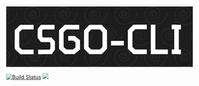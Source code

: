 ![logo](https://github.com/JadeTao/csgo-cli/blob/master/.github/logo.png?raw=true)

[![Build Status](https://travis-ci.org/JadeTao/csgo-cli.svg?branch=master)](https://travis-ci.org/JadeTao/csgo-cli)
<a target="_blank" href="https://opensource.org/licenses/MIT" title="License: MIT"><img src="https://img.shields.io/github/license/mashape/apistatus.svg?style=flat-square"></a>